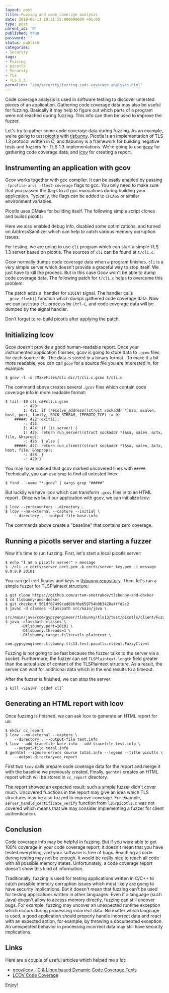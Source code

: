 ```yaml
---
layout: post
title: Fuzzing and code coverage analysis
date: 2018-06-13 19:31:55.000000000 +01:00
type: post
parent_id: '0'
published: true
password: ''
status: publish
categories:
- Security
tags:
- Fuzzing
- picotls
- Security
- TLS
- TLS 1.3
permalink: "/en/security/fuzzing-code-coverage-analysis.html"
---
```

Code coverage analysis is used in software testing to discover untested pieces of an application. Gathering code coverage data may also be useful for fuzzing. Basically it may help to figure out which parts of a program were not reached during fuzzing. This info can then be used to improve the fuzzer.

Let's try to gather some code coverage data during fuzzing. As an example, we're going to test [picotls](https://github.com/h2o/picotls) with [tlsbunny](https://github.com/artem-smotrakov/tlsbunny). Picotls is an implementation of TLS 1.3 protocol written in C, and tlsbunny&nbsp;is a framework for building negative tests and fuzzers for TLS 1.3 implementations. We're going to use [gcov](https://gcc.gnu.org/onlinedocs/gcc-8.1.0/gcc/Gcov.html) for gathering code coverage data, and [lcov](http://ltp.sourceforge.net/coverage/lcov.php) for creating a report.



## Instrumenting an application with gcov

Gcov works together with gcc compiler. It can be easily enabled by passing `-fprofile-arcs -ftest-coverage` flags to gcc. You only need to make sure that you passed the flags to all gcc invocations during building your application. Typically, the flags can be added to `CFLAGS` or similar environment variables.

Picotls uses CMake for building itself. The following simple script clones and builds picotls:  
<script src="https://gist.github.com/artem-smotrakov/54bd586cde7d6a99b69f781835873e23.js"></script>  
Here we also enabled debug info, disabled some optimizations, and turned on AddressSanitizer which can help to catch various memory corruption issues.

For testing, we are going to use `cli`&nbsp;program which can start a simple TLS 1.3 server based on picotls. The sources of `cli`&nbsp;can be found at `t/cli.c`.

Gcov normally dumps code coverage data when a program finishes. `cli` is a very simple server which doesn't provide a graceful way to stop itself. We just have to kill the process. But in this case Gcov won't be able to dump code coverage data. The following patch for `t/cli.c`&nbsp;helps to overcome this problem:

<script src="https://gist.github.com/artem-smotrakov/ada29fd193cf3805c484fe3359c88b97.js"></script>

The patch adds a&nbsp; handler for `SIGINT`&nbsp;signal. The handler calls `__gcov_flush()`&nbsp;function which dumps gathered code coverage data. Now we can just stop `cli`&nbsp;process by `Ctrl-C`, and code coverage data will be dumped by the signal handler.

Don't forget to re-build picotls after applying the patch.

## Initializing lcov

Gcov doesn't provide a good human-readable report. Once your instrumented application finishes, gcov is going to store data to&nbsp;`.gcno`&nbsp;files for each source file. The data is stored in a binary format.&nbsp;&nbsp;To make it a bit more readable, you can call `gcov`&nbsp;for a source file you are interested in, for example:

```
$ gcov -l -o CMakeFiles/cli.dir/t/cli.c.gcno t/cli.c
```

The command above creates several `.gcov`&nbsp;files which contain code coverage info in more readable format:

```
$ tail -10 cli.c##cli.c.gcov
        -: 420:
        1: 421: if (resolve_address((struct sockaddr *)&sa, &salen, host, port, family, SOCK_STREAM, IPPROTO_TCP) != 0)
    #####: 422: exit(1);
        -: 423:
        1: 424: if (is_server) {
        1: 425: return run_server((struct sockaddr *)&sa, salen, &ctx, file, &hsprop);
        -: 426: } else {
    #####: 427: return run_client((struct sockaddr *)&sa, salen, &ctx, host, file, &hsprop);
        -: 428: }
        -: 429:}
```

You may have noticed that gcov marked uncovered lines with `#####`. Technically, you can use `grep` to find all untested lines:

```
$ find . -name "*.gcov" | xargs grep "#####"
```

But luckily we have lcov which can transform `.gcov`&nbsp;files in to an HTML report . Once we built our application with gcov, we can initialize lcov:

```
$ lcov --zerocounters --directory .
$ lcov --no-external --capture --initial \
	--directory . --output-file base.info
```

The commands above create a "baseline" that contains zero coverage.

## Running a picotls server and starting a fuzzer

Now it's time to run fuzzing. First, let's start a local picotls server:

```
$ echo "I am a picotls server" > message
$ ./cli -c certs/server_cert.pem -k certs/server_key.pem -i message 0.0.0.0 20101
```

You can get certificates and keys in [tlsbunny repository](https://github.com/artem-smotrakov/tlsbunny/tree/master/certs). Then, let's run a simple fuzzer for TLSPlaintext structure:

```
$ git clone https://github.com/artem-smotrakov/tlsbunny-and-docker
$ cd tlsbunny-and-docker
$ git checkout 561df07499ced89bf0e659754b0b3428a4ffd2c2
$ javac -d classes -classpath src/main/java \
      src/main/java/com/gypsyengineer/tlsbunny/tls13/test/picotls/client/FuzzyClient.java
$ java -classpath classes \
       -Dtlsbunny.port=20101 \
       -Dtlsbunny.threads=1 \
       -Dtlsbunny.target.filter=tls_plaintext \
                com.gypsyengineer.tlsbunny.tls13.test.picotls.client.FuzzyClient
```

Fuzzing is not going to be fast because the fuzzer talks to the server via a socket. Furthermore, the fuzzer can set&nbsp;`TLSPlaintext.length` field greater than the actual size of content of the TLSPlaintext structure. As a result, the server can wait for additional data which in the end results to a timeout.

After the fuzzer is finished, we can stop the server:

```
$ kill -SIGINT `pidof cli`
```

## Generating an HTML report with lcov

Once fuzzing is finished, we can ask lcov to generate an HTML report for us:

```
$ mkdir cc_report
$ lcov --no-external --capture \
	--directory . --output-file test.info
$ lcov --add-tracefile base.info --add-tracefile test.info \
    --output-file total.info
$ genhtml --ignore-errors source total.info --legend --title picotls \
    --output-directory=cc_report
```

First two `lcov` calls prepare code coverage data for the report and merge it with the baseline we previously created. Finally, `genhtml` creates an HTML report which will be stored in `cc_report`&nbsp;directory.

The report showed an expected result: such a simple fuzzer didn't cover much. Uncovered functions in the report may give an idea which TLS structures may be also fuzzed to improve coverage. For example, `server_handle_certificate_verify` function from `lib/picotls.c` was not covered which means that we may consider implementing a fuzzer for client authentication.

## Conclusion

Code coverage info may be helpful in fuzzing. But if you were able to get 100% coverage in your code coverage report, it doesn't mean that you have tested everything, and your software is free of bugs. Reaching all code during testing may not be enough. It would be really nice to reach all code with all possible memory states. Unfortunately, a code coverage report doesn't show this kind of information.

Traditionally, fuzzing is used for testing applications written in C/C++ to catch possible memory corruption issues which most likely are going to have security implications. But it doesn't mean that fuzzing can't be used for testing applications written in other languages. Even if a language (such Java) doesn't allow to access memory directly, fuzzing can still uncover bugs. For example, fuzzing may uncover an unexpected runtime exception which occurs during processing incorrect data.&nbsp;No matter which language is used, a good application should properly handle incorrect data and react with an expected action, for example, by throwing a documented exception. An unexpected behavior in processing incorrect data may still have security implications.

## Links

Here are a couple of useful articles which helped me a lot:

- [gcov/lcov - C & Linux based Dynamic Code Coverage Tools](http://techvolve.blogspot.com/2014/03/gcovlcov-c-linux-dyanmic-code-coverage.html)
- [LCOV Code Coverage](https://wiki.documentfoundation.org/Development/Lcov)

Enjoy!


